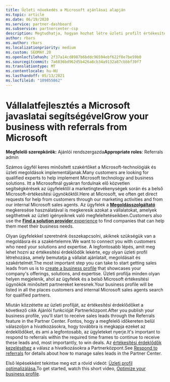 ```yaml
---
title: Üzleti növekedés a Microsoft ajánlásai alapján
ms.topic: article
ms.date: 06/19/2020
ms.service: partner-dashboard
ms.subservice: partnercenter-csp
description: Megtudhatja, hogyan hozhat létre üzleti profilt értékesítési érdeklődők létrehozásához a Partnerközpont-hivatkozások funkcióval, majd a hivatkozásokra való válaszadáshoz.
author: rbars
ms.author: rbars
ms.localizationpriority: medium
ms.custom: SEOMAY.20
ms.openlocfilehash: 2f37a14cd8987b6bddc96594ebf622f8e7be59b0
ms.sourcegitcommit: 7a6836bd962d5b426a8cb34a9132a87cbbbf39f7
ms.translationtype: MT
ms.contentlocale: hu-HU
ms.lasthandoff: 05/13/2021
ms.locfileid: "109855862"
---
```

# <a name="grow-your-business-with-referrals-from-microsoft"></a><span data-ttu-id="02610-103">Vállalatfejlesztés a Microsoft javaslatai segítségével</span><span class="sxs-lookup"><span data-stu-id="02610-103">Grow your business with referrals from Microsoft</span></span>

<span data-ttu-id="02610-104">**Megfelelő szerepkörök:** Ajánlói rendszergazda</span><span class="sxs-lookup"><span data-stu-id="02610-104">**Appropriate roles**: Referrals admin</span></span>

<span data-ttu-id="02610-105">Számos ügyfél keres minősített szakértőket a Microsoft-technológiák és üzleti megoldások implementáljanak.</span><span class="sxs-lookup"><span data-stu-id="02610-105">Many customers are looking for qualified experts to help implement Microsoft technology and business solutions.</span></span> <span data-ttu-id="02610-106">Itt a Microsoftnál gyakran fordulnak elő közvetlen segítségkérések az ügyfelektől a marketingtevékenységek során és a belső Microsoft-értékesítési ügynököktől.</span><span class="sxs-lookup"><span data-stu-id="02610-106">Here at Microsoft, we often get direct requests for help from customers through our marketing activities and from our internal Microsoft sales agents.</span></span> <span data-ttu-id="02610-107">Az ügyfelek a [ **Megoldásszolgáltató**](https://www.microsoft.com/solution-providers/search) megkeresése használatával is megkeresik azokat a vállalatokat, amelyek segíthetnek az üzleti igényeiknek való megfeleltetéseikben.</span><span class="sxs-lookup"><span data-stu-id="02610-107">Customers also use the [**Find a solution provider** experience](https://www.microsoft.com/solution-providers/search) to find companies that can help them meet their business needs.</span></span> 

<span data-ttu-id="02610-108">Olyan ügyfelekkel szeretnénk összekapcsolni, akiknek szükségük van a megoldásra és a szakértelemre.</span><span class="sxs-lookup"><span data-stu-id="02610-108">We want to connect you with customers who need your solutions and expertise.</span></span> <span data-ttu-id="02610-109">A legfontosabb lépés, amit meg lehet hozni az értékesítési érdeklődők lekérte, egy olyan üzleti profil létrehozása, amely bemutatja [a](create-a-marketing-profile.md) vállalat ajánlatait, megoldásait és szakértelmét.</span><span class="sxs-lookup"><span data-stu-id="02610-109">The most important step you can take to start getting sales leads from us is to [create a business profile](create-a-marketing-profile.md) that showcases your company's offerings, solutions, and expertise.</span></span> <span data-ttu-id="02610-110">Üzleti profilja minden olyan helyen megjelenik, ahol az ügyfelek és a belső Microsoft értékesítési ügynökök minősített partnereket keresnek.</span><span class="sxs-lookup"><span data-stu-id="02610-110">Your business profile will be listed in all the places customers and internal Microsoft sales agents search for qualified partners.</span></span> 

 <span data-ttu-id="02610-111">Miután közzétette az üzleti profilját, az értékesítési érdeklődőket a következő cikk Ajánlói funkcióját Partnerközpont.</span><span class="sxs-lookup"><span data-stu-id="02610-111">After you publish your business profile, you'll start to receive sales leads through the Referrals feature in the Partner Center.</span></span> <span data-ttu-id="02610-112">Fontos, hogy a megfelelő időkereten belül válaszoljon a hivatkozásokra, hogy továbbra is megkapja ezeket az érdeklődőket, és ami a legfontosabb, az ügyleteket nyerje.</span><span class="sxs-lookup"><span data-stu-id="02610-112">It's important to respond to referrals within the required time frames to continue to receive these leads and, most importantly, to win deals.</span></span> <span data-ttu-id="02610-113">Az [értékesítési érdeklődők kezeléséhez](manage-leads.md) a válasz a hivatkozásokra a Partnerközpont.</span><span class="sxs-lookup"><span data-stu-id="02610-113">See [Respond to referrals](manage-leads.md) for details about how to manage sales leads in the Partner Center.</span></span>  


<span data-ttu-id="02610-114">Első lépésekként tekintse meg ezt a rövid videót: [Üzleti profil optimalizálása.](https://player.vimeo.com/video/252788046)</span><span class="sxs-lookup"><span data-stu-id="02610-114">To get started, watch this short video, [Optimize your business profile](https://player.vimeo.com/video/252788046).</span></span>
